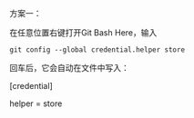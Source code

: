 方案一：

在任意位置右键打开Git Bash Here，输入

```
git config --global credential.helper store
```

回车后，它会自动在文件中写入：

[credential]

helper = store